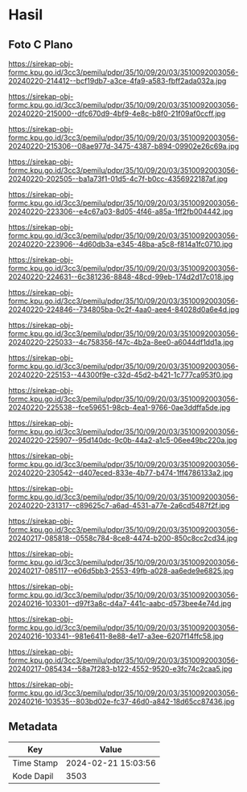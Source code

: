# Hasil

## Foto C Plano

https://sirekap-obj-formc.kpu.go.id/3cc3/pemilu/pdpr/35/10/09/20/03/3510092003056-20240220-214412--bcf19db7-a3ce-4fa9-a583-fbff2ada032a.jpg

https://sirekap-obj-formc.kpu.go.id/3cc3/pemilu/pdpr/35/10/09/20/03/3510092003056-20240220-215000--dfc670d9-4bf9-4e8c-b8f0-21f09af0ccff.jpg

https://sirekap-obj-formc.kpu.go.id/3cc3/pemilu/pdpr/35/10/09/20/03/3510092003056-20240220-215306--08ae977d-3475-4387-b894-09902e26c69a.jpg

https://sirekap-obj-formc.kpu.go.id/3cc3/pemilu/pdpr/35/10/09/20/03/3510092003056-20240220-202505--ba1a73f1-01d5-4c7f-b0cc-4356922187af.jpg

https://sirekap-obj-formc.kpu.go.id/3cc3/pemilu/pdpr/35/10/09/20/03/3510092003056-20240220-223306--e4c67a03-8d05-4f46-a85a-1ff2fb004442.jpg

https://sirekap-obj-formc.kpu.go.id/3cc3/pemilu/pdpr/35/10/09/20/03/3510092003056-20240220-223906--4d60db3a-e345-48ba-a5c8-f814a1fc0710.jpg

https://sirekap-obj-formc.kpu.go.id/3cc3/pemilu/pdpr/35/10/09/20/03/3510092003056-20240220-224631--6c381236-8848-48cd-99eb-174d2d17c018.jpg

https://sirekap-obj-formc.kpu.go.id/3cc3/pemilu/pdpr/35/10/09/20/03/3510092003056-20240220-224846--734805ba-0c2f-4aa0-aee4-84028d0a6e4d.jpg

https://sirekap-obj-formc.kpu.go.id/3cc3/pemilu/pdpr/35/10/09/20/03/3510092003056-20240220-225033--4c758356-f47c-4b2a-8ee0-a6044df1dd1a.jpg

https://sirekap-obj-formc.kpu.go.id/3cc3/pemilu/pdpr/35/10/09/20/03/3510092003056-20240220-225153--44300f9e-c32d-45d2-b421-1c777ca953f0.jpg

https://sirekap-obj-formc.kpu.go.id/3cc3/pemilu/pdpr/35/10/09/20/03/3510092003056-20240220-225538--fce59651-98cb-4ea1-9766-0ae3ddffa5de.jpg

https://sirekap-obj-formc.kpu.go.id/3cc3/pemilu/pdpr/35/10/09/20/03/3510092003056-20240220-225907--95d140dc-9c0b-44a2-a1c5-06ee49bc220a.jpg

https://sirekap-obj-formc.kpu.go.id/3cc3/pemilu/pdpr/35/10/09/20/03/3510092003056-20240220-230542--d407eced-833e-4b77-b474-1ff4786133a2.jpg

https://sirekap-obj-formc.kpu.go.id/3cc3/pemilu/pdpr/35/10/09/20/03/3510092003056-20240220-231317--c89625c7-a6ad-4531-a77e-2a6cd5487f2f.jpg

https://sirekap-obj-formc.kpu.go.id/3cc3/pemilu/pdpr/35/10/09/20/03/3510092003056-20240217-085818--0558c784-8ce8-4474-b200-850c8cc2cd34.jpg

https://sirekap-obj-formc.kpu.go.id/3cc3/pemilu/pdpr/35/10/09/20/03/3510092003056-20240217-085117--e06d5bb3-2553-49fb-a028-aa6ede9e6825.jpg

https://sirekap-obj-formc.kpu.go.id/3cc3/pemilu/pdpr/35/10/09/20/03/3510092003056-20240216-103301--d97f3a8c-d4a7-441c-aabc-d573bee4e74d.jpg

https://sirekap-obj-formc.kpu.go.id/3cc3/pemilu/pdpr/35/10/09/20/03/3510092003056-20240216-103341--981e6411-8e88-4e17-a3ee-6207f14ffc58.jpg

https://sirekap-obj-formc.kpu.go.id/3cc3/pemilu/pdpr/35/10/09/20/03/3510092003056-20240217-085434--58a7f283-b122-4552-9520-e3fc74c2caa5.jpg

https://sirekap-obj-formc.kpu.go.id/3cc3/pemilu/pdpr/35/10/09/20/03/3510092003056-20240216-103535--803bd02e-fc37-46d0-a842-18d65cc87436.jpg


## Metadata

| Key        | Value               |
| ---------- | ------------------- |
| Time Stamp | 2024-02-21 15:03:56 |
| Kode Dapil | 3503                |



